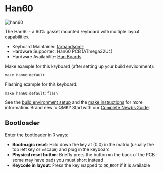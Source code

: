 # Han60

![han60](https://i.imgur.com/yiymPInh.jpg)

The Han60 - a 60% gasket mounted keyboard with multiple layout capabilities.

* Keyboard Maintainer: [farhandsome](https://github.com/farhandsome)
* Hardware Supported: Han60 PCB (ATmega32U4)
* Hardware Availability: [Han Boards](hanboards.com)

Make example for this keyboard (after setting up your build environment):

    make han60:default

Flashing example for this keyboard:

    make han60:default:flash

See the [build environment setup](https://docs.qmk.fm/#/getting_started_build_tools) and the [make instructions](https://docs.qmk.fm/#/getting_started_make_guide) for more information. Brand new to QMK? Start with our [Complete Newbs Guide](https://docs.qmk.fm/#/newbs).

## Bootloader

Enter the bootloader in 3 ways:

* **Bootmagic reset**: Hold down the key at (0,0) in the matrix (usually the top left key or Escape) and plug in the keyboard
* **Physical reset button**: Briefly press the button on the back of the PCB - some may have pads you must short instead
* **Keycode in layout**: Press the key mapped to `QK_BOOT` if it is available
